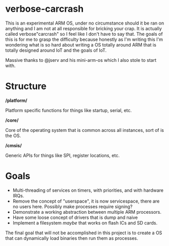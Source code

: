 # verbose-carcrash
This is an experimental ARM OS, under no circumstance should it be ran on anything and I am not at all responsible for bricking your crap. It is actually called verbose"carcrash" so I feel like I don't have to say that. The goals of this is for me to grasp the difficulty because honestly as I'm writing this I'm wondering what is so hard about writing a OS totally around ARM that is totally designed around IoT and the goals of IoT.

Massive thanks to @jserv and his mini-arm-os which I also stole to start with.

# Structure

**/platform/**

Platform specific functions for things like startup, serial, etc.

**/core/**

Core of the operating system that is common across all instances, sort of is the OS.

**/cmsis/**

Generic APIs for things like SPI, register locations, etc.

# Goals

* Multi-threading of services on timers, with priorities, and with hardware IRQs.
* Remove the concept of "userspace", it is now servicespace, there are no users here. Possibly make processes require signing?
* Demonstrate a working abstraction between multiple ARM processors.
* Have some loose concept of drivers that is dump and naive
* Implement a filesystem _maybe_ that works on flash ICs and SD cards.

The final goal that will not be accomplished in this project is to create a OS that can dynamically load binaries then run them as processes.
